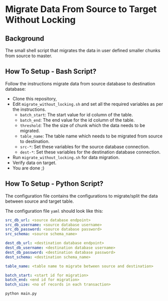 # Migrate Data From Source to Target Without Locking

## Background
The small shell script that migrates the data in user defined smaller chunks from source to master.
## How To Setup - Bash Script?
Follow the instructions migrate data from source database to destination database:

- Clone this repository,
- Edit `migrate_without_locking.sh` and set all the required variables as per the instructions.
  - `batch_start`: The start value for id column of the table.
  - `batch_end`: The end value for the id column of the table.
  - `threshold`: The the size of chunk which the data needs to be migrated.
  - `table_name`: The table name which needs to be migrated from source to destination.
  - `src-*`: Set these variables for the source database connection.
  - `dest-*`: Set these variables for the destination database connection.
- Run `migrate_without_locking.sh` for data migration.
- Verify data on target.
- You are done ;)

## How To Setup - Python Script?

The configuration file contains the configurations to migrate/split the data between source and target table.

The configuration file `yaml` should look like this:

```yaml
src_db_url: <source database endpoint>
src_db_username: <source database username>
src_db_password: <source database password>
src_schema: <source schema_name>

dest_db_url: <destination database endpoint>
dest_db_username: <destination database username>
dest_db_password: <destination database password>
dest_schema: <destination schema_name>

table_name: <table name to migrate between source and destination>

batch_start: <start id for migration>
batch_end: <end id for migration>
batch_size: <no of records in each transaction>
```

`python main.py`